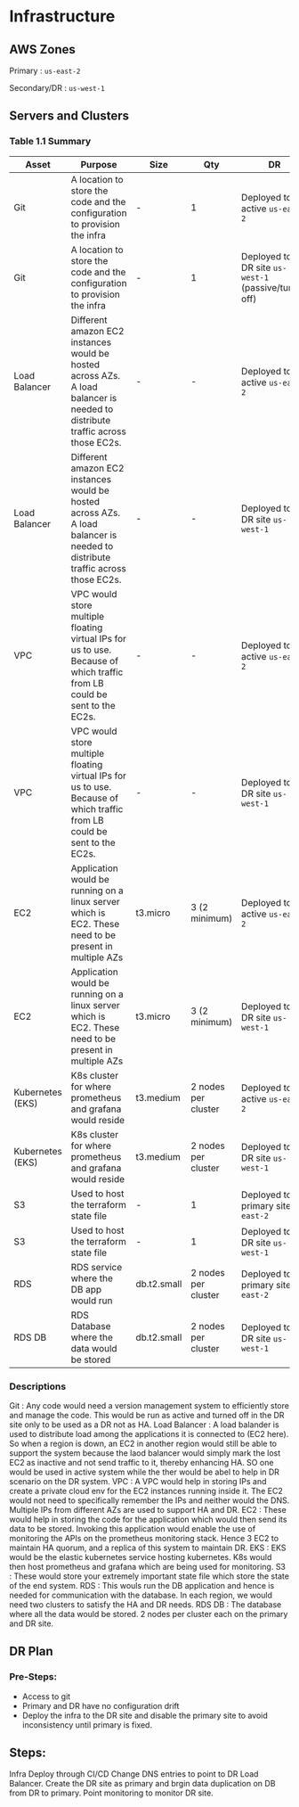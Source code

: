 # Infrastructure

## AWS Zones
Primary : ``us-east-2``

Secondary/DR : ``us-west-1``

## Servers and Clusters

### Table 1.1 Summary

| Asset      | Purpose           | Size                                                                   | Qty                                                             | DR                                                                                                           |
|------------|-------------------|------------------------------------------------------------------------|-----------------------------------------------------------------|--------------------------------------------------------------------------------------------------------------|
| Git | A location to store the code and the configuration to provision the infra | - | 1 | Deployed to the active ``us-east-2`` |
| Git | A location to store the code and the configuration to provision the infra | - | 1 | Deployed to the DR site ``us-west-1`` (passive/turned off) |
| Load Balancer | Different amazon EC2 instances would be hosted across AZs. A load balancer is needed to distribute traffic across those EC2s. | - | - | Deployed to the active ``us-east-2`` |
| Load Balancer | Different amazon EC2 instances would be hosted across AZs. A load balancer is needed to distribute traffic across those EC2s. | - | - | Deployed to the DR site ``us-west-1`` |
| VPC | VPC would store multiple floating virtual IPs for us to use. Because of which traffic from LB could be sent to the EC2s. | - | - | Deployed to the active ``us-east-2`` |
| VPC | VPC would store multiple floating virtual IPs for us to use. Because of which traffic from LB could be sent to the EC2s. | - | - | Deployed to the DR site ``us-west-1`` |
| EC2 | Application would be running on a linux server which is EC2. These need to be present in multiple AZs | t3.micro | 3 (2 minimum) | Deployed to the active ``us-east-2`` |
| EC2 | Application would be running on a linux server which is EC2. These need to be present in multiple AZs | t3.micro | 3 (2 minimum) | Deployed to the DR site ``us-west-1`` |
| Kubernetes (EKS) | K8s cluster for where prometheus and grafana would reside | t3.medium | 2 nodes per cluster | Deployed to the active ``us-east-2`` |
| Kubernetes (EKS) | K8s cluster for where prometheus and grafana would reside | t3.medium | 2 nodes per cluster | Deployed to the DR site ``us-west-1`` |
| S3 | Used to host the terraform state file | - | 1 | Deployed to the primary site ``us-east-2`` |
| S3 | Used to host the terraform state file | - | 1 | Deployed to the DR site ``us-west-1`` |
| RDS | RDS service where the DB app would run | db.t2.small | 2 nodes per cluster | Deployed to the primary site ``us-east-2`` |
| RDS DB | RDS Database where the data would be stored | db.t2.small | 2 nodes per cluster | Deployed to the DR site ``us-west-1`` |


### Descriptions

Git : Any code would need a version management system to efficiently store and manage the code. This would be run as active and turned off in the DR site only to be used as a DR not as HA.
Load Balancer : A load balander is used to distribute load among the applications it is connected to (EC2 here). So when a region is down, an EC2 in another region would still be able to support the system because the laod balancer would simply mark the lost EC2 as inactive and not send traffic to it, thereby enhancing HA. SO one would be used in active system while the ther would be abel to help in DR scenario on the DR system.
VPC : A VPC would help in storing IPs and create a private cloud env for the EC2 instances running inside it. The EC2 would not need to specifically remember the IPs and neither would the DNS. Multiple IPs from different AZs are used to support HA and DR.
EC2 : These would help in storing the code for the application which would then send its data to be stored. Invoking this application would enable the use of monitoring the APIs on the prometheus monitoring stack. Hence 3 EC2 to maintain HA quorum, and a replica of this system to maintain DR.
EKS : EKS would be the elastic kubernetes service hosting kubernetes. K8s would then host prometheus and grafana which are being used for monitoring.
S3 : These would store your extremely important state file which store the state of the end system.
RDS : This wouls run the DB application and hence is needed for communication with the database. In each region, we would need two clusters to satisfy the HA and DR needs.
RDS DB : The database where all the data would be stored. 2 nodes per cluster each on the primary and DR site.

## DR Plan
### Pre-Steps:
* Access to git
* Primary and DR have no configuration drift
* Deploy the infra to the DR site and disable the primary site to avoid inconsistency until primary is fixed.

## Steps:
Infra Deploy through CI/CD
Change DNS entries to point to DR Load Balancer. 
Create the DR site as primary and brgin data duplication on DB from DR to primary. 
Point monitoring to monitor DR site.